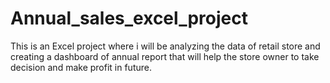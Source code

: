 # Annual_sales_excel_project
This is an Excel project where i will be analyzing the data of retail store and creating a dashboard of annual report that will help the store owner to take decision and make profit in future.  
